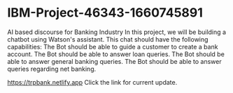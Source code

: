 # IBM-Project-46343-1660745891
AI based discourse for Banking Industry
In this project, we will be building a chatbot using Watson's assistant. This chat should have the following capabilities:
The Bot should be able to guide a customer to create a bank account.
The Bot should be able to answer loan queries.
The Bot should be able to answer general banking queries.
The Bot should be able to answer queries regarding net banking.


https://trpbank.netlify.app
Click the link for current update.
